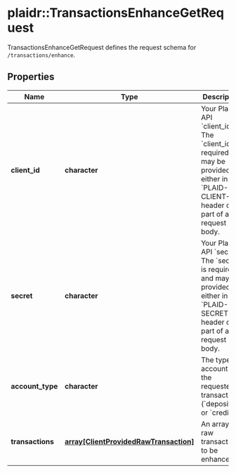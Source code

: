# plaidr::TransactionsEnhanceGetRequest

TransactionsEnhanceGetRequest defines the request schema for `/transactions/enhance`.

## Properties
Name | Type | Description | Notes
------------ | ------------- | ------------- | -------------
**client_id** | **character** | Your Plaid API &#x60;client_id&#x60;. The &#x60;client_id&#x60; is required and may be provided either in the &#x60;PLAID-CLIENT-ID&#x60; header or as part of a request body. | [optional] 
**secret** | **character** | Your Plaid API &#x60;secret&#x60;. The &#x60;secret&#x60; is required and may be provided either in the &#x60;PLAID-SECRET&#x60; header or as part of a request body. | [optional] 
**account_type** | **character** | The type of account for the requested transactions (&#x60;depository&#x60; or &#x60;credit&#x60;). | 
**transactions** | [**array[ClientProvidedRawTransaction]**](ClientProvidedRawTransaction.md) | An array of raw transactions to be enhanced. | 


